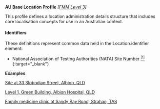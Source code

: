 **AU Base Location Profile** *[[FMM Level 3](guidance.html)]*

This profile defines a location administration details structure that includes core localisation concepts for use in an Australian context.

#### Identifiers
These definitions represent common data held in the Location.identifier element:
* National Association of Testing Authorities (NATA) Site Number [<sup>[1]</sup>](http://hl7.org.au/id/nata-site/index.html){:target="_blank"}

**Examples**

[Site at 33 Slobodian Street, Albion, QLD](Location-example1.html)

[Level 1, Green Building, Albion Hospital, QLD](Location-example2.html)

[Family medicine clinic at Sandy Bay Road, Strahan, TAS](Location-example3.html)

